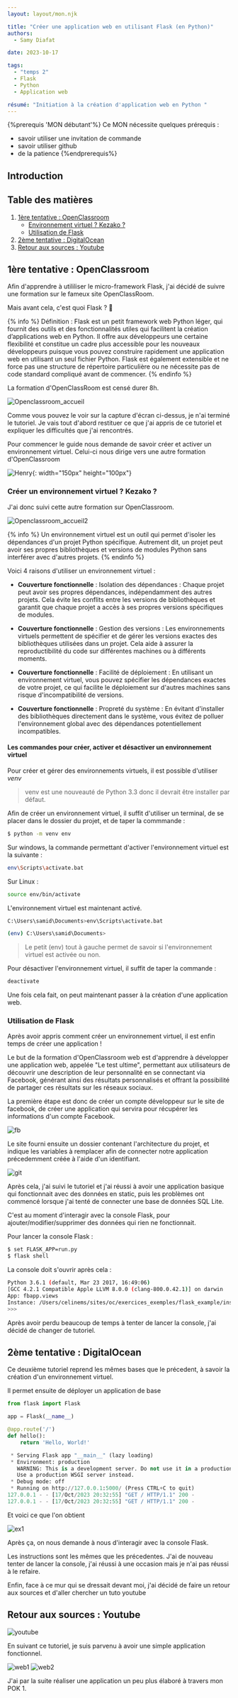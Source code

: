 ```yaml
---
layout: layout/mon.njk

title: "Créer une application web en utilisant Flask (en Python)"
authors:
  - Samy Diafat

date: 2023-10-17

tags: 
  - "temps 2"
  - Flask
  - Python
  - Application web

résumé: "Initiation à la création d'application web en Python "
---
```


{%prerequis 'MON débutant'%} 
Ce MON nécessite quelques prérequis :
- savoir utiliser une invitation de commande
- savoir utiliser github
- de la patience
{%endprerequis%}


## Introduction





## Table des matières

1. [1ère tentative : OpenClassroom](#section-1)
    - [Environnement virtuel ? Kezako ?](#subsection-1)
    - [ Utilisation de Flask ](#subsection-2)
2. [2ème tentative : DigitalOcean](#section-2)
2. [Retour aux sources : Youtube](#section-3)



## 1ère tentative : OpenClassroom <a id="section-1"></a>

Afin d'apprendre à utililiser le micro-framework Flask, j'ai décidé de suivre une formation sur le fameux site OpenClassRoom.


Mais avant cela, c'est quoi Flask ? &#129300;

{% info %}
Définition : Flask est un petit framework web Python léger, qui fournit des outils et des fonctionnalités utiles qui facilitent la création d’applications web en Python.  Il offre aux développeurs une certaine flexibilité et constitue un cadre plus accessible pour les nouveaux développeurs puisque vous pouvez construire rapidement une application web en utilisant un seul fichier Python. Flask est également extensible et ne force pas une structure de répertoire particulière ou ne nécessite pas de code standard compliqué avant de commencer.
{% endinfo %}

La formation d'OpenClassRoom est censé durer 8h.


![Openclassroom_accueil](./openclassroom_accueil.png)


Comme vous pouvez le voir sur la capture d'écran ci-dessus, je n'ai terminé le tutoriel.
Je vais tout d'abord restituer ce que j'ai appris de ce tutoriel et expliquer les difficultés que j'ai rencontrés.


Pour commencer le guide nous demande de savoir créer et activer un environnement virtuel.
Celui-ci nous dirige vers une autre formation d'OpenClassroom

![Henry](./henry.png){: width="150px" height="100px"}


### Créer un environnement virtuel ? Kezako ? <a id="subsection-1"></a>

J'ai donc suivi cette autre formation sur OpenClassroom.

![Openclassroom_accueil2](./openclassroom_accueil2.png)


{% info %}
Un environnement virtuel est un outil qui permet d'isoler les dépendances d'un projet Python spécifique.
Autrement dit, un projet peut avoir ses propres bibliothèques et versions de modules Python sans interférer avec d'autres projets.
{% endinfo %}

Voici 4 raisons d'utiliser un environnement virtuel :

- **Couverture fonctionnelle** : Isolation des dépendances : Chaque projet peut avoir ses propres dépendances, indépendamment des autres projets. Cela évite les conflits entre les versions de bibliothèques et garantit que chaque projet a accès à ses propres versions spécifiques de modules.

- **Couverture fonctionnelle** : Gestion des versions : Les environnements virtuels permettent de spécifier et de gérer les versions exactes des bibliothèques utilisées dans un projet. Cela aide à assurer la reproductibilité du code sur différentes machines ou à différents moments.

- **Couverture fonctionnelle** : Facilité de déploiement : En utilisant un environnement virtuel, vous pouvez spécifier les dépendances exactes de votre projet, ce qui facilite le déploiement sur d'autres machines sans risque d'incompatibilité de versions.

- **Couverture fonctionnelle** : Propreté du système : En évitant d'installer des bibliothèques directement dans le système, vous évitez de polluer l'environnement global avec des dépendances potentiellement incompatibles.


#### Les commandes pour créer, activer et désactiver un environnement virtuel


Pour créer et gérer des environnements virtuels, il est possible d'utiliser *venv*


>venv est une nouveauté de Python 3.3 donc il devrait être installer par défaut.


Afin de créer un environnement virtuel, il suffit d'utiliser un terminal, de se placer dans le dossier du projet, et de taper la commmande :


```bash
$ python -m venv env
```

Sur windows, la commande permettant d'activer l'environnement virtuel est la suivante :

```bash
env\Scripts\activate.bat
```

Sur Linux :
```bash
source env/bin/activate
```
L'environnement virtuel est maintenant activé.

```bash
C:\Users\samid\Documents>env\Scripts\activate.bat

(env) C:\Users\samid\Documents>
```

>Le petit (env) tout à gauche permet de savoir si l'environnement virtuel est activée ou non.


Pour désactiver l'environnement virtuel, il suffit de taper la commande :

```bash
deactivate
```

Une fois cela fait, on peut maintenant passer à la création d'une application web.

### Utilisation de Flask <a id="subsection-2"></a>

Après avoir appris comment créer un environnement virtuel, il est enfin temps de créer une application !

Le but de la formation d'OpenClassroom web est d'apprendre à développer une application web, appelée "Le test ultime", permettant aux utilisateurs de découvrir une description de leur personnalité en se connectant via Facebook, générant ainsi des résultats personnalisés et offrant la possibilité de partager ces résultats sur les réseaux sociaux. 


La première étape est donc de créer un compte développeur sur le site de facebook, de créer une application qui servira pour récupérer les informations d'un compte Facebook.


![fb](./meta.png)

Le site fourni ensuite un dossier contenant l'architecture du projet, et indique les variables à remplacer afin de connecter notre application précedemment créée à l'aide d'un identifiant.

![git](./git.png)



Après cela, j'ai suivi le tutoriel et j'ai réussi à avoir une application basique qui fonctionnait avec des données en static, puis les problèmes ont commencé lorsque j'ai tenté de connecter une base de données SQL Lite.

C'est au moment d'interagir avec la console Flask, pour ajouter/modifier/supprimer des données qui rien ne fonctionnait.


Pour lancer la console Flask : 

```bash
$ set FLASK_APP=run.py
$ flask shell
```

La console doit s'ouvrir après cela :

```bash
Python 3.6.1 (default, Mar 23 2017, 16:49:06)
[GCC 4.2.1 Compatible Apple LLVM 8.0.0 (clang-800.0.42.1)] on darwin
App: fbapp.views
Instance: /Users/celinems/sites/oc/exercices_exemples/flask_example/instance
>>> 
```


Après avoir perdu beaucoup de temps à tenter de lancer la console, j'ai décidé de changer de tutoriel.



## 2ème tentative : DigitalOcean <a id="section-2"></a>

Ce deuxième tutoriel reprend les mêmes bases que le précedent, à savoir la création d'un environnement virtuel.

Il permet ensuite de déployer un application de base 

```python
from flask import Flask

app = Flask(__name__)

@app.route('/')
def hello():
    return 'Hello, World!'
```



```python
 * Serving Flask app "__main__" (lazy loading)
 * Environment: production
   WARNING: This is a development server. Do not use it in a production deployment.
   Use a production WSGI server instead.
 * Debug mode: off
 * Running on http://127.0.0.1:5000/ (Press CTRL+C to quit)
127.0.0.1 - - [17/Oct/2023 20:32:55] "GET / HTTP/1.1" 200 -
127.0.0.1 - - [17/Oct/2023 20:32:55] "GET / HTTP/1.1" 200 -
```


Et voici ce que l'on obtient

![ex1](./ex_1.png)


Après ça, on nous demande à nous d'interagir avec la console Flask.

Les instructions sont les mêmes que les précedentes. J'ai de nouveau tenter de lancer la console, j'ai réussi à une occasion mais je n'ai pas réussi à le refaire.

Enfin, face à ce mur qui se dressait devant moi, j'ai décidé de faire un retour aux sources et d'aller chercher un tuto youtube



## Retour aux sources : Youtube <a id="section-3"></a>

![youtube](./youtube.png)


En suivant ce tutoriel, je suis parvenu à avoir une simple application fonctionnel.

![web1](./web1.png)
![web2](./web2.png)

J'ai par la suite réaliser une application un peu plus élaboré à travers mon POK 1.

